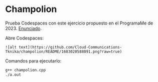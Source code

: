 # Champolion

Prueba Codespaces con este ejercicio propuesto en el ProgramaMe de 2023. [Enunciado](https://aceptaelreto.com/problem/statement.php?id=660&cat=154).

Abre Codespaces:


```
![alt text](https://github.com/Cloud-Communications-Tknika/champolion/README/1683020588091.png?raw=true)
```


Comandos para ejecutarlo:

```bash
g++ champolion.cpp
./a.out
```
